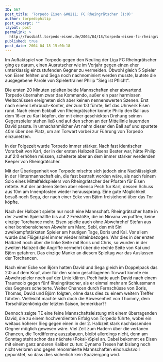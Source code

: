 ```yaml
---
ID: 567
post_title: 'Torpedo Eisen &#8211; FC Rheingrätscher (1:0)'
author: torpedophilip
post_excerpt: ""
layout: post
permalink: >
  http://fussball.torpedo-eisen.de/2004/04/18/torpedo-eisen-fc-rheingraetscher-10/
published: true
post_date: 2004-04-18 15:00:18
---
```

Im Auftaktspiel von Torpedo gegen den Neuling der Liga FC Rheingrätscher ging es darum, einen Ausrutscher wie im Vorjahr gegen einen eher unterklassig einzustufenden Gegner zu vermeiden. Obwohl gleich 5 Spieler von Eisen fehlten und Sega noch nachnominiert werden musste, lautete die ausgegebene Parole von Spielertrainer Philip "Sieg ist Pflicht".

Die ersten 20 Minuten spielten beide Mannschaften eher abwartend. Torpedo übernahm zwar das Kommando, außer ein paar harmlosen Weitschüssen ereigneten sich aber keinen nennenswerten Szenen. Erst nach einem Lehrbuch-Konter, der zum 1:0 führte, lief das Uhrwerk Eisen rund. Nach einem Eckball von Rheingrätscher konnte Philip den Ball aus dem 16-er zu Karl köpfen, der mit einer geschickten Drehung seinen Gegenspieler stehen ließ und auf den schon an der Mittellinie lauernden David passte. In unnachahmlicher Art nahm dieser den Ball auf und spurtete 40m über den Platz, um am Torwart vorbei zur Führung von Torpedo einzunetzen.

In der Folgezeit wurde Torpedo immer stärker. Nach fast identischer Vorarbeit von Karl, der in der ersten Halbzeit Eisens Bester war, hätte Philip auf 2:0 erhöhen müssen, scheiterte aber an dem immer stärker werdenden Keeper von Rheingrätscher.

Mit der Überlegenheit von Torpedo mischte sich jedoch eine Nachlässigkeit in der Hintermannschaft ein, die fast bestraft worden wäre, als nach feinem Solo eines Mittelfeldspielers von Rheingrätscher der Pfosten für Eisen rettete. Auf der anderen Seiten aber ebenso Pech für Karl, dessen Schuss aus 10m am Innenpfosten wieder heraussprang. Eine gute Möglichkeit besaß noch Sega, der nach einer Ecke von Björn freistehend über das Tor köpfte.

Nach der Halbzeit spielte nur noch eine Mannschaft. Rheingrätscher hatte in der zweiten Spielhälfte bis auf 2 Freistöße, die im Nirvana verpufften, keine einzige Torchance mehr. Eisen spielte auch ohne Abwehrchef Stefan aus einer bombensicheren Abwehr um Marc, Sebi, den mit Sini zweikampfstärksten Spieler am heutigen Tage, Boris und Kai. Vor allem wurde das Flügelspiel immer wieder miteinbezogen. War dies in der ersten Halbzeit noch über die linke Seite mit Boris und Chris, so wurden in der zweiten Halbzeit die Angriffe vermehrt über die rechte Seite von Kai und Björn gefahren. Das einzige Manko an diesem Spieltag war das Auslassen der Torchancen.

Nach einer Ecke von Björn hatten David und Sega gleich im Doppelpack das 2:0 auf dem Kopf, aber für den schon geschlagenen Torwart konnte ein Abwehrspieler noch auf der Linie klären. Pech hatte auch David nach einem Traumsolo gegen fünf Rheingrätscher, als er einmal mehr am Schlussmann des Gegners scheiterte. Weiter Chancen durch Fernschüsse von Boris, Thomas, David und Björn folgten, ohne dass dies zu einem weitern Treffer führten. Vielleicht machte sich doch die Abwesenheit von Thommy, dem Torschützenkönig der letzten Saison, bemerkbar?!

Dennoch zeigte TE eine feine Mannschaftsleistung mit einem überragenden David, die zu einem hochverdienten Erfolg von Torpedo führte, wobei ein weitaus höherer Sieg gegen einen in der 2. Halbzeit stark nachlassenden Gegner möglich gewesen wäre. Viel Zeit zum Hadern über die vertanen Chancen, die Tordifferenz auszubauen, bleibt allerdings nicht, denn am Sonntag steht schon das nächste (Pokal-)Spiel an. Dabei bekommt es Eisen mit einem ganz anderen Kaliber zu tun: Dynamo Tresen hat bislang noch nicht verloren und gegen renommierte Mannschaften eindrucksvoll gepunktet, so dass dies sicherlich kein Spaziergang wird.